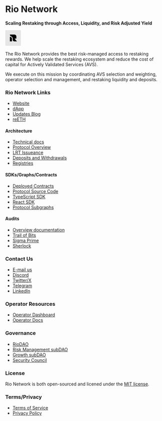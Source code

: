 # Rio Network
**Scaling Restaking through Access, Liquidity, and Risk Adjusted Yield**

![Rio Network Logo](rio-network-logo-smaller.png)

The Rio Network provides the best risk-managed access to restaking rewards. We help scale the restaking ecosystem and reduce the cost of capital for Actively Validated Services (AVS).

We execute on this mission by coordinating AVS selection and weighting, operator selection and management, and restaking liquidity and deposits.

### Rio Network Links 
- [Website](https://www.rio.network)
- [dApp](https://app.rio.network)
- [Updates Blog](https://updates.rio.network/)
- [reETH](https://docs.rio.network/rio-network/liquid-restaking-tokens/restaked-eth-reeth)

#### Architecture
- [Technical docs](https://docs.rio.network/)
- [Protocol Overview](https://docs.rio.network/rio-architecture/rio-lrt-ecosystem)
- [LRT Issueance](https://docs.rio.network/rio-architecture/token-issuance)
- [Deposits and Withdrawals](https://docs.rio.network/rio-architecture/deposits-and-withdraws)
- [Registries](https://docs.rio.network/rio-architecture/registries)

#### SDKs/Graphs/Contracts
- [Deployed Contracts](https://docs.rio.network/contracts-and-tooling/deployed-contracts)
- [Protocol Source Code](https://github.com/rio-org/rio-monorepo/tree/main/packages/protocol)
- [TypeScript SDK](https://docs.rio.network/contracts-and-tooling/tooling/typescript-sdk)
- [React SDK](https://docs.rio.network/contracts-and-tooling/tooling/react-sdk)
- [Protocol Subgraphs](https://docs.rio.network/contracts-and-tooling/tooling/protocol-subgraphs)

#### Audits
- [Overview documentation](https://docs.rio.network/rio-architecture/security-and-audits)
- [Trail of Bits](https://github.com/rio-org/rio-monorepo/blob/main/audits/20240419%20-%20Trail%20of%20Bits%20-%20Rio_Network_Audit_Report_Final.pdf)
- [Sigma Prime](https://github.com/rio-org/rio-monorepo/blob/main/audits/20240409%20-%20Sigma%20Prime%20-%20Rio_Liquid_Restaking_Tokens_Security_Assessment_Report_Final.pdf)
- [Sherlock](https://github.com/rio-org/rio-monorepo/blob/main/audits/20240418%20-%20Sherlock%20-%20Rio_Network_Audit_Report_Final.pdf) 

### Contact Us
- [E-mail us](hi@rio.network)
- [Discord](https://discord.gg/rio-network)
- [Twitter/X](https://twitter.com/RioRestaking)
- [Telegram](https://t.me/rionetworkupdates)
- [LinkedIn](https://www.linkedin.com/company/rio-network/)

### Operator Resources
- [Operator Dashboard](https://operators.rio.network/)
- [Operator Docs](https://docs-operators.rio.network/)

### Governance
- [RioDAO](https://docs.rio.network/riodao/riodao-governance)
- [Risk Management subDAO](https://docs.rio.network/riodao/subdaos)
- [Growth subDAO](https://docs.rio.network/riodao/subdaos/growth)
- [Security Council](https://docs.rio.network/riodao/subdaos/security-council) 

### License
Rio Network is both open-sourced and licened under the [MIT license](LICENSE).

### Terms/Privacy
- [Terms of Service](https://docs.rio.network/privacy/terms-of-service)
- [Privacy Policy](https://docs.rio.network/privacy/privacy-policy)
